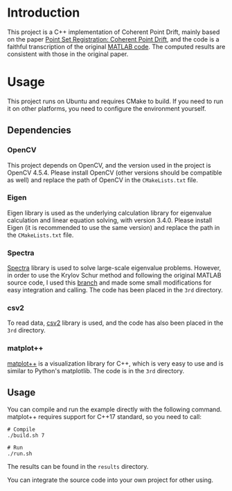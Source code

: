 # Introduction

This project is a C++ implementation of Coherent Point Drift, mainly based on the paper [Point Set Registration: Coherent Point Drift](https://arxiv.org/pdf/0905.2635.pdf), and the code is a faithful transcription of the original [MATLAB code](https://github.com/markeroon/matlab-computer-vision-routines/tree/master/third_party/CoherentPointDrift). The computed results are consistent with those in the original paper.

# Usage

This project runs on Ubuntu and requires CMake to build. If you need to run it on other platforms, you need to configure the environment yourself.

## Dependencies

### OpenCV

This project depends on OpenCV, and the version used in the project is OpenCV 4.5.4. Please install OpenCV (other versions should be compatible as well) and replace the path of OpenCV in the `CMakeLists.txt` file.

### Eigen

Eigen library is used as the underlying calculation library for eigenvalue calculation and linear equation solving, with version 3.4.0. Please install Eigen (it is recommended to use the same version) and replace the path in the `CMakeLists.txt` file.

### Spectra

[Spectra](https://github.com/yixuan/spectra) library is used to solve large-scale eigenvalue problems. However, in order to use the Krylov Schur method and following the original MATLAB source code, I used this [branch](https://github.com/dotnotlock/spectra/tree/krylovschur) and made some small modifications for easy integration and calling. The code has been placed in the `3rd` directory.

### csv2

To read data, [csv2](https://github.com/p-ranav/csv2) library is used, and the code has also been placed in the `3rd` directory.

### matplot++

[matplot++](https://github.com/alandefreitas/matplotplusplus) is a visualization library for C++, which is very easy to use and is similar to Python's matplotlib. The code is in the `3rd` directory.

## Usage

You can compile and run the example directly with the following command. matplot++ requires support for C++17 standard, so you need to call:
```
# Compile
./build.sh 7

# Run
./run.sh
```
The results can be found in the `results` directory.

You can integrate the source code into your own project for other using.